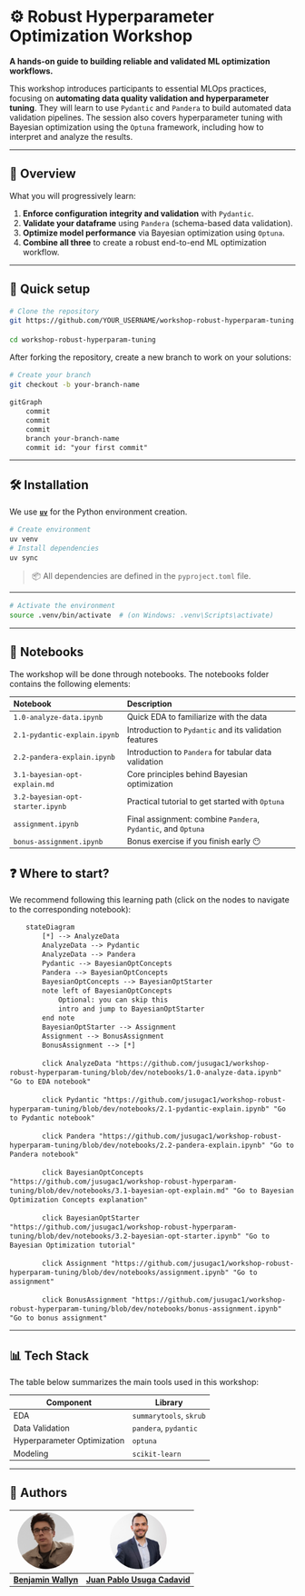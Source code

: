 # ⚙️ Robust Hyperparameter Optimization Workshop

**A hands-on guide to building reliable and validated ML optimization workflows.**

This workshop introduces participants to essential MLOps practices, focusing on **automating data quality validation and hyperparameter tuning**. They will learn to use `Pydantic` and `Pandera` to build automated data validation pipelines. The session also covers hyperparameter tuning with Bayesian optimization using the `Optuna` framework, including how to interpret and analyze the results.

---

## 🧩 Overview

What you will progressively learn:

1. **Enforce configuration integrity and validation** with `Pydantic`.  
2. **Validate your dataframe** using `Pandera` (schema-based data validation).  
3. **Optimize model performance** via Bayesian optimization using `Optuna`.  
4. **Combine all three** to create a robust end-to-end ML optimization workflow.

---

## 🚀 Quick setup

```bash
# Clone the repository
git https://github.com/YOUR_USERNAME/workshop-robust-hyperparam-tuning.git

cd workshop-robust-hyperparam-tuning
```

After forking the repository, create a new branch to work on your solutions:

```bash
# Create your branch
git checkout -b your-branch-name
```

```mermaid
gitGraph
    commit
    commit
    commit
    branch your-branch-name
    commit id: "your first commit"
```

---

## 🛠️ Installation

We use **[`uv`](https://github.com/astral-sh/uv)** for the Python environment creation.

```bash
# Create environment
uv venv
# Install dependencies
uv sync
```

> 📦 All dependencies are defined in the `pyproject.toml` file.
---

```bash
# Activate the environment
source .venv/bin/activate  # (on Windows: .venv\Scripts\activate)
```

---

## 📙 Notebooks

The workshop will be done through notebooks. The notebooks folder contains the following elements:

| Notebook | Description |
|:--|:--|
| `1.0-analyze-data.ipynb` | Quick EDA to familiarize with the data|
| `2.1-pydantic-explain.ipynb` | Introduction to `Pydantic` and its validation features |
| `2.2-pandera-explain.ipynb` | Introduction to `Pandera` for tabular data validation |
| `3.1-bayesian-opt-explain.md` | Core principles behind Bayesian optimization |
| `3.2-bayesian-opt-starter.ipynb` | Practical tutorial to get started with `Optuna` |
| `assignment.ipynb` | Final assignment: combine `Pandera`, `Pydantic`, and `Optuna` |
| `bonus-assignment.ipynb` | Bonus exercise if you finish early 😶 |

## ❓ Where to start?

We recommend following this learning path (click on the nodes to navigate to the corresponding notebook):

```mermaid
    stateDiagram
        [*] --> AnalyzeData
        AnalyzeData --> Pydantic
        AnalyzeData --> Pandera
        Pydantic --> BayesianOptConcepts
        Pandera --> BayesianOptConcepts
        BayesianOptConcepts --> BayesianOptStarter
        note left of BayesianOptConcepts
            Optional: you can skip this
            intro and jump to BayesianOptStarter
        end note
        BayesianOptStarter --> Assignment
        Assignment --> BonusAssignment
        BonusAssignment --> [*]

        click AnalyzeData "https://github.com/jusugac1/workshop-robust-hyperparam-tuning/blob/dev/notebooks/1.0-analyze-data.ipynb" "Go to EDA notebook"

        click Pydantic "https://github.com/jusugac1/workshop-robust-hyperparam-tuning/blob/dev/notebooks/2.1-pydantic-explain.ipynb" "Go to Pydantic notebook"

        click Pandera "https://github.com/jusugac1/workshop-robust-hyperparam-tuning/blob/dev/notebooks/2.2-pandera-explain.ipynb" "Go to Pandera notebook"

        click BayesianOptConcepts "https://github.com/jusugac1/workshop-robust-hyperparam-tuning/blob/dev/notebooks/3.1-bayesian-opt-explain.md" "Go to Bayesian Optimization Concepts explanation"

        click BayesianOptStarter "https://github.com/jusugac1/workshop-robust-hyperparam-tuning/blob/dev/notebooks/3.2-bayesian-opt-starter.ipynb" "Go to Bayesian Optimization tutorial"

        click Assignment "https://github.com/jusugac1/workshop-robust-hyperparam-tuning/blob/dev/notebooks/assignment.ipynb" "Go to assignment"

        click BonusAssignment "https://github.com/jusugac1/workshop-robust-hyperparam-tuning/blob/dev/notebooks/bonus-assignment.ipynb" "Go to bonus assignment"
```

---

## 📊 Tech Stack

The table below summarizes the main tools used in this workshop:

| Component        | Library                  |
|-----------------|--------------------------|
| EDA              | `summarytools`, `skrub` |
| Data Validation  | `pandera`, `pydantic`   |
| Hyperparameter Optimization | `optuna`      |
| Modeling         | `scikit-learn`           |

---

## 👥 Authors

| [<img src="assets/authors/benjamin.jpeg" width="100" height="100" style="border-radius:50%;">](https://www.linkedin.com/in/benjamin-wallyn/) | [<img src="assets/authors/juan.jpeg" width="100" height="100" style="border-radius:50%;">](https://www.linkedin.com/in/juanpablousuga/) |
|:--:|:--:|
| [**Benjamin Wallyn**](https://www.linkedin.com/in/benjamin-wallyn/) | [**Juan Pablo Usuga Cadavid**](https://www.linkedin.com/in/jpusugacadavid/)|
